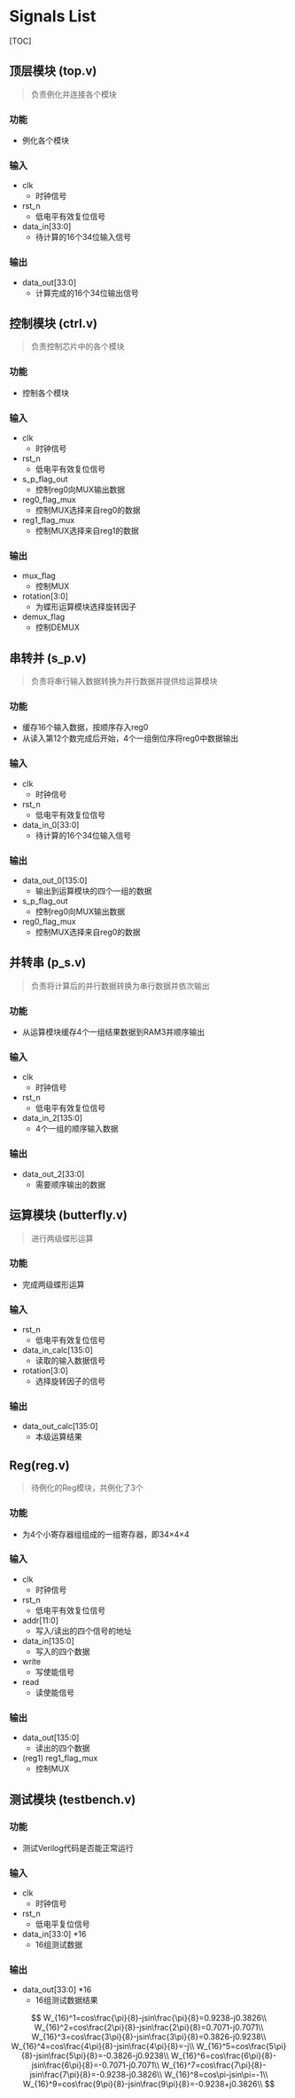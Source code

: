 # Signals List

[TOC]

## 顶层模块 (top.v)

> 负责例化并连接各个模块

### 功能

- 例化各个模块

### 输入

- clk
  - 时钟信号
- rst_n
  - 低电平有效复位信号
- data_in[33:0]
  - 待计算的16个34位输入信号

### 输出

- data_out[33:0]
  - 计算完成的16个34位输出信号

## 控制模块 (ctrl.v)

> 负责控制芯片中的各个模块

### 功能

- 控制各个模块

### 输入

- clk
  - 时钟信号
- rst_n
  - 低电平有效复位信号
- s_p_flag_out
  - 控制reg0向MUX输出数据
- reg0_flag_mux
  - 控制MUX选择来自reg0的数据
- reg1_flag_mux
  - 控制MUX选择来自reg1的数据

### 输出

- mux_flag
  - 控制MUX
- rotation[3:0]
  - 为蝶形运算模块选择旋转因子
- demux_flag
  - 控制DEMUX

## 串转并 (s_p.v)

> 负责将串行输入数据转换为并行数据并提供给运算模块

### 功能

- 缓存16个输入数据，按顺序存入reg0
- 从读入第12个数完成后开始，4个一组倒位序将reg0中数据输出

### 输入

- clk
  - 时钟信号
- rst_n
  - 低电平有效复位信号
- data_in_0[33:0]
  - 待计算的16个34位输入信号

### 输出

- data_out_0[135:0]
  - 输出到运算模块的四个一组的数据
- s_p_flag_out
  - 控制reg0向MUX输出数据
- reg0_flag_mux
  - 控制MUX选择来自reg0的数据

## 并转串 (p_s.v)

> 负责将计算后的并行数据转换为串行数据并依次输出

### 功能

- 从运算模块缓存4个一组结果数据到RAM3并顺序输出

### 输入

- clk
  - 时钟信号
- rst_n
  - 低电平有效复位信号
- data_in_2[135:0]
  - 4个一组的顺序输入数据

### 输出

- data_out_2[33:0]
  - 需要顺序输出的数据

## 运算模块 (butterfly.v)

> 进行两级蝶形运算

### 功能

- 完成两级蝶形运算

### 输入

- rst_n
  - 低电平有效复位信号
- data_in_calc[135:0]
  - 读取的输入数据信号
- rotation[3:0]
  - 选择旋转因子的信号

### 输出

- data_out_calc[135:0]
  - 本级运算结果

## Reg(reg.v)

> 待例化的Reg模块，共例化了3个

### 功能

- 为4个小寄存器组组成的一组寄存器，即34×4×4

### 输入

- clk
  - 时钟信号
- rst_n
  - 低电平有效复位信号
- addr[11:0]
  - 写入/读出的四个信号的地址
- data_in[135:0]
  - 写入的四个数据
- write
  - 写使能信号
- read
  - 读使能信号

### 输出

- data_out[135:0]
  - 读出的四个数据
- (reg1) reg1_flag_mux
  - 控制MUX

## 测试模块 (testbench.v)

### 功能

- 测试Verilog代码是否能正常运行

### 输入

- clk
  - 时钟信号
- rst_n
  - 低电平复位信号
- data_in[33:0] *16
  - 16组测试数据

### 输出

- data_out[33:0] *16
  - 16组测试数据结果


$$
W_{16}^1=cos\frac{\pi}{8}-jsin\frac{\pi}{8}=0.9238-j0.3826\\
W_{16}^2=cos\frac{2\pi}{8}-jsin\frac{2\pi}{8}=0.7071-j0.7071\\
W_{16}^3=cos\frac{3\pi}{8}-jsin\frac{3\pi}{8}=0.3826-j0.9238\\
W_{16}^4=cos\frac{4\pi}{8}-jsin\frac{4\pi}{8}=-j\\
W_{16}^5=cos\frac{5\pi}{8}-jsin\frac{5\pi}{8}=-0.3826-j0.9238\\
W_{16}^6=cos\frac{6\pi}{8}-jsin\frac{6\pi}{8}=-0.7071-j0.7071\\
W_{16}^7=cos\frac{7\pi}{8}-jsin\frac{7\pi}{8}=-0.9238-j0.3826\\
W_{16}^8=cos\pi-jsin\pi=-1\\
W_{16}^9=cos\frac{9\pi}{8}-jsin\frac{9\pi}{8}=-0.9238+j0.3826\\
$$
